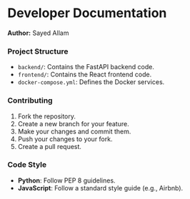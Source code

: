 
# Developer Documentation

**Author:** Sayed Allam

### Project Structure

-   `backend/`: Contains the FastAPI backend code.
-   `frontend/`: Contains the React frontend code.
-   `docker-compose.yml`: Defines the Docker services.

### Contributing

1.  Fork the repository.
2.  Create a new branch for your feature.
3.  Make your changes and commit them.
4.  Push your changes to your fork.
5.  Create a pull request.

### Code Style

-   **Python**: Follow PEP 8 guidelines.
-   **JavaScript**: Follow a standard style guide (e.g., Airbnb).
